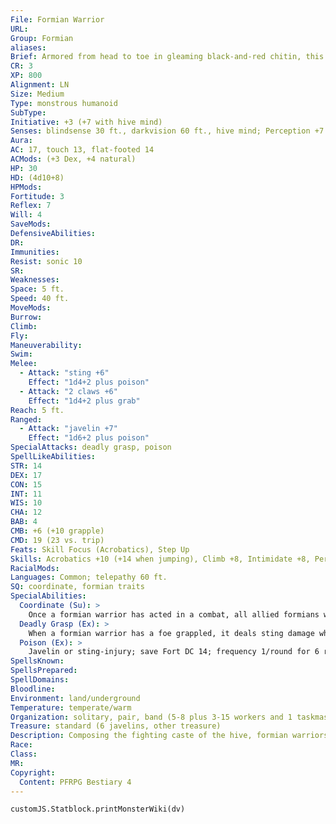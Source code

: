 ```yaml
---
File: Formian Warrior
URL: 
Group: Formian
aliases: 
Brief: Armored from head to toe in gleaming black-and-red chitin, this insectile warrior's tail ends in a wickedly barbed stinger.
CR: 3
XP: 800
Alignment: LN
Size: Medium
Type: monstrous humanoid
SubType: 
Initiative: +3 (+7 with hive mind)
Senses: blindsense 30 ft., darkvision 60 ft., hive mind; Perception +7 (+11 with hive mind)
Aura: 
AC: 17, touch 13, flat-footed 14
ACMods: (+3 Dex, +4 natural)
HP: 30
HD: (4d10+8)
HPMods: 
Fortitude: 3
Reflex: 7
Will: 4
SaveMods: 
DefensiveAbilities: 
DR: 
Immunities: 
Resist: sonic 10
SR: 
Weaknesses: 
Space: 5 ft.
Speed: 40 ft.
MoveMods: 
Burrow: 
Climb: 
Fly: 
Maneuverability: 
Swim: 
Melee: 
  - Attack: "sting +6"
    Effect: "1d4+2 plus poison"
  - Attack: "2 claws +6"
    Effect: "1d4+2 plus grab"
Reach: 5 ft.
Ranged: 
  - Attack: "javelin +7"
    Effect: "1d6+2 plus poison"
SpecialAttacks: deadly grasp, poison
SpellLikeAbilities: 
STR: 14
DEX: 17
CON: 15
INT: 11
WIS: 10
CHA: 12
BAB: 4
CMB: +6 (+10 grapple)
CMD: 19 (23 vs. trip)
Feats: Skill Focus (Acrobatics), Step Up
Skills: Acrobatics +10 (+14 when jumping), Climb +8, Intimidate +8, Perception +7 (+11 with hive mind), Stealth +7
RacialMods: 
Languages: Common; telepathy 60 ft.
SQ: coordinate, formian traits
SpecialAbilities:
  Coordinate (Su): >
    Once a formian warrior has acted in a combat, all allied formians within the hive mind are no longer considered flat-footed. When a formian warrior attacks a creature in melee, allied formians gain a +2 insight bonus on melee attack rolls against that creature until the start of the warrior's next turn.
  Deadly Grasp (Ex): >
    When a formian warrior has a foe grappled, it deals sting damage when it succeeds at a grapple check to damage its opponent.
  Poison (Ex): >
    Javelin or sting-injury; save Fort DC 14; frequency 1/round for 6 rounds; effect 1d2 Dex; cure 1 save.
SpellsKnown: 
SpellsPrepared: 
SpellDomains: 
Bloodline: 
Environment: land/underground
Temperature: temperate/warm
Organization: solitary, pair, band (5-8 plus 3-15 workers and 1 taskmaster), or patrol (3-12)
Treasure: standard (6 javelins, other treasure)
Description: Composing the fighting caste of the hive, formian warriors grow from grubs hatched in the flesh of carnivores and similar fierce creatures. All are sterile females, although in rare circumstances they spontaneously become fertile after the death of their queen. In the rigid hierarchy of the formian hive, they rank above the worker caste and below all others. Allowed independent initiative to better hone their battle skills, formian warriors have more latitude in following commands than many other formians. Owing to this latitude, formian warriors are more likely to chafe under hive strictures than workers and taskmasters. All formian warriors ultimately answer to the myrmarch caste and, through them, to the queen. Beneath this layer of command, the warriors have a command structure of their own. Formian warriors advance in rank through a complicated formula that references their achievements in battle, personal prowess, and years of service to the hive. Formian warriors engrave their chitin with insignia depicting their rank and notable deeds. A disgraced warrior has her markings gouged out and her stinger torn away. Formian warriors stand 7 feet tall and weigh 200 pounds. Their carapaces resemble suits of armor as much as insects' exoskeletons but cannot be enhanced with magic as if they were armor. The striped patterns of a formian warrior vary from individual to individual, although formians belonging to the same hive usually bear similar markings. Warriors mature quickly and have short life spans, becoming too infirm to fight around 15 years of age. Old warriors are expected to end their lives for the good of the hive, either by taking on a fatal mission or through voluntary starvation. A few of the most exceptional warriors receive permission to live out their remaining years as teachers and drill instructors, passing their skills on to new generations of formian warriors.
Race: 
Class: 
MR: 
Copyright:
  Content: PFRPG Bestiary 4
---
```

```dataviewjs
customJS.Statblock.printMonsterWiki(dv)
```
